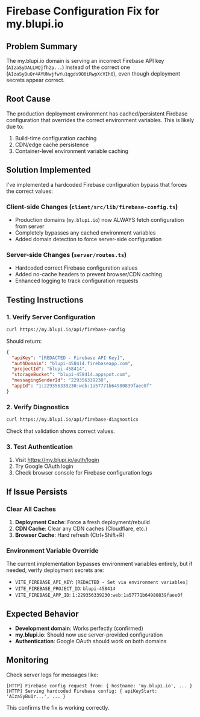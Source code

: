 # Firebase Configuration Fix for my.blupi.io

## Problem Summary
The my.blupi.io domain is serving an incorrect Firebase API key (`AIzaSyDALLWQjfh2p...`) instead of the correct one (`AIzaSyBuQr4AYUNwjfwYu1qgds9Q0iRwpXcVIh0`), even though deployment secrets appear correct.

## Root Cause
The production deployment environment has cached/persistent Firebase configuration that overrides the correct environment variables. This is likely due to:
1. Build-time configuration caching
2. CDN/edge cache persistence
3. Container-level environment variable caching

## Solution Implemented
I've implemented a hardcoded Firebase configuration bypass that forces the correct values:

### Client-side Changes (`client/src/lib/firebase-config.ts`)
- Production domains (`my.blupi.io`) now ALWAYS fetch configuration from server
- Completely bypasses any cached environment variables
- Added domain detection to force server-side configuration

### Server-side Changes (`server/routes.ts`)
- Hardcoded correct Firebase configuration values
- Added no-cache headers to prevent browser/CDN caching
- Enhanced logging to track configuration requests

## Testing Instructions

### 1. Verify Server Configuration
```bash
curl https://my.blupi.io/api/firebase-config
```
Should return:
```json
{
  "apiKey": "[REDACTED - Firebase API Key]",
  "authDomain": "blupi-458414.firebaseapp.com",
  "projectId": "blupi-458414",
  "storageBucket": "blupi-458414.appspot.com",
  "messagingSenderId": "229356339230",
  "appId": "1:229356339230:web:1a57771b64980839faee0f"
}
```

### 2. Verify Diagnostics
```bash
curl https://my.blupi.io/api/firebase-diagnostics
```
Check that validation shows correct values.

### 3. Test Authentication
1. Visit https://my.blupi.io/auth/login
2. Try Google OAuth login
3. Check browser console for Firebase configuration logs

## If Issue Persists

### Clear All Caches
1. **Deployment Cache**: Force a fresh deployment/rebuild
2. **CDN Cache**: Clear any CDN caches (Cloudflare, etc.)
3. **Browser Cache**: Hard refresh (Ctrl+Shift+R)

### Environment Variable Override
The current implementation bypasses environment variables entirely, but if needed, verify deployment secrets are:
- `VITE_FIREBASE_API_KEY`: `[REDACTED - Set via environment variables]`
- `VITE_FIREBASE_PROJECT_ID`: `blupi-458414`
- `VITE_FIREBASE_APP_ID`: `1:229356339230:web:1a57771b64980839faee0f`

## Expected Behavior
- **Development domain**: Works perfectly (confirmed)
- **my.blupi.io**: Should now use server-provided configuration
- **Authentication**: Google OAuth should work on both domains

## Monitoring
Check server logs for messages like:
```
[HTTP] Firebase config request from: { hostname: 'my.blupi.io', ... }
[HTTP] Serving hardcoded Firebase config: { apiKeyStart: 'AIzaSyBuQr...', ... }
```

This confirms the fix is working correctly.